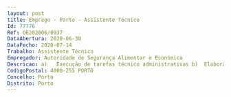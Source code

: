 ```yaml
--- 
layout: post
title: Emprego - Porto - Assistente Técnico
Id: 77776
Ref: OE202006/0937
DataAbertura: 2020-06-30
DataFecho: 2020-07-14
Trabalho: Assistente Técnico
Empregador: Autoridade de Segurança Alimentar e Económica
Descricao: a)	Execução de tarefas técnico administrativas b)	Elaboração de expediente corrente relacionado com processos de natureza administrativa c)	Registo e atualização do workflow de expediente no sistema informático d)	Executar outras tarefas simples, não especificadas, indispensáveis ao funcionamento dos órgãos e serviços.
CodigoPostal: 4000-255 PORTO
Concelho: Porto
Distrito: Porto
--- 
```

